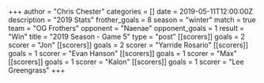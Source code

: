 +++
author = "Chris Chester"
categories = []
date = 2019-05-11T12:00:00Z
description = "2019 Stats"
frother_goals = 8
season = "winter"
match = true
team = "OG Frothers"
opponent = "Naenae"
opponent_goals = 1
result = "Win"
title = "2019 Season - Game 5"
type = "post"
[[scorers]]
goals = 2
scorer = "Jon"
[[scorers]]
goals = 2
scorer = "Yarride Rosario"
[[scorers]]
goals = 1
scorer = "Evan Hanson"
[[scorers]]
goals = 1
scorer = "Max"
[[scorers]]
goals = 1
scorer = "Kalon"
[[scorers]]
goals = 1
scorer = "Lee Greengrass"
+++